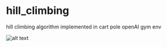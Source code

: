 # hill_climbing
hill climbing algorithm implemented in cart pole openAI gym env

![alt text](https://raw.githubusercontent.com/username/projectname/branch/path/to/img.png)
